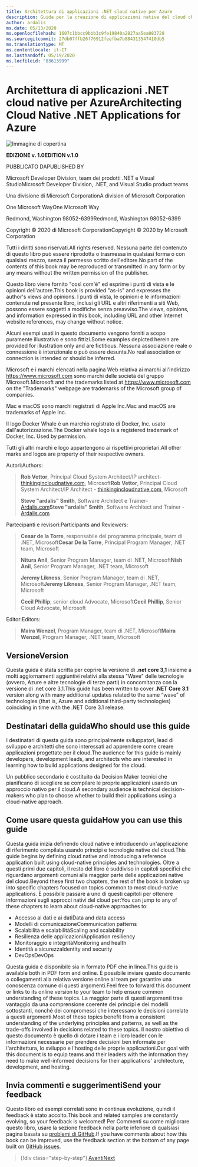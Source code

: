 ```yaml
---
title: Architettura di applicazioni .NET cloud native per Azure
description: Guida per la creazione di applicazioni native del cloud che sfruttano contenitori, microservizi e funzionalità senza server di Azure.
author: ardalis
ms.date: 05/13/2020
ms.openlocfilehash: 1607c1bbcc9bbb3c9fe19840a2827aa5ea083728
ms.sourcegitcommit: 27db07ffb26f76912feefba7b884313547410db5
ms.translationtype: MT
ms.contentlocale: it-IT
ms.lasthandoff: 05/19/2020
ms.locfileid: "83613999"
---
```

# <a name="architecting-cloud-native-net-applications-for-azure"></a><span data-ttu-id="b7da2-103">Architettura di applicazioni .NET cloud native per Azure</span><span class="sxs-lookup"><span data-stu-id="b7da2-103">Architecting Cloud Native .NET Applications for Azure</span></span>

![Immagine di copertina](./media/cover.png)

<span data-ttu-id="b7da2-105">**EDIZIONE v. 1.0**</span><span class="sxs-lookup"><span data-stu-id="b7da2-105">**EDITION v.1.0**</span></span>

<span data-ttu-id="b7da2-106">PUBBLICATO DA</span><span class="sxs-lookup"><span data-stu-id="b7da2-106">PUBLISHED BY</span></span>

<span data-ttu-id="b7da2-107">Microsoft Developer Division, team dei prodotti .NET e Visual Studio</span><span class="sxs-lookup"><span data-stu-id="b7da2-107">Microsoft Developer Division, .NET, and Visual Studio product teams</span></span>

<span data-ttu-id="b7da2-108">Una divisione di Microsoft Corporation</span><span class="sxs-lookup"><span data-stu-id="b7da2-108">A division of Microsoft Corporation</span></span>

<span data-ttu-id="b7da2-109">One Microsoft Way</span><span class="sxs-lookup"><span data-stu-id="b7da2-109">One Microsoft Way</span></span>

<span data-ttu-id="b7da2-110">Redmond, Washington 98052-6399</span><span class="sxs-lookup"><span data-stu-id="b7da2-110">Redmond, Washington 98052-6399</span></span>

<span data-ttu-id="b7da2-111">Copyright &copy; 2020 di Microsoft Corporation</span><span class="sxs-lookup"><span data-stu-id="b7da2-111">Copyright &copy; 2020 by Microsoft Corporation</span></span>

<span data-ttu-id="b7da2-112">Tutti i diritti sono riservati.</span><span class="sxs-lookup"><span data-stu-id="b7da2-112">All rights reserved.</span></span> <span data-ttu-id="b7da2-113">Nessuna parte del contenuto di questo libro può essere riprodotta o trasmessa in qualsiasi forma o con qualsiasi mezzo, senza il permesso scritto dell'editore.</span><span class="sxs-lookup"><span data-stu-id="b7da2-113">No part of the contents of this book may be reproduced or transmitted in any form or by any means without the written permission of the publisher.</span></span>

<span data-ttu-id="b7da2-114">Questo libro viene fornito "così com'è" ed esprime i punti di vista e le opinioni dell'autore.</span><span class="sxs-lookup"><span data-stu-id="b7da2-114">This book is provided "as-is" and expresses the author's views and opinions.</span></span> <span data-ttu-id="b7da2-115">I punti di vista, le opinioni e le informazioni contenute nel presente libro, inclusi gli URL e altri riferimenti a siti Web, possono essere soggetti a modifiche senza preavviso.</span><span class="sxs-lookup"><span data-stu-id="b7da2-115">The views, opinions, and information expressed in this book, including URL and other Internet website references, may change without notice.</span></span>

<span data-ttu-id="b7da2-116"> Alcuni esempi usati in questo documento vengono forniti a scopo puramente illustrativo e sono fittizi.</span><span class="sxs-lookup"><span data-stu-id="b7da2-116">Some examples depicted herein are provided for illustration only and are fictitious.</span></span> <span data-ttu-id="b7da2-117">Nessuna associazione reale o connessione è intenzionale o può essere desunta.</span><span class="sxs-lookup"><span data-stu-id="b7da2-117">No real association or connection is intended or should be inferred.</span></span>

<span data-ttu-id="b7da2-118">Microsoft e i marchi elencati nella pagina Web relativa ai marchi all'indirizzo https://www.microsoft.com sono marchi delle società del gruppo Microsoft.</span><span class="sxs-lookup"><span data-stu-id="b7da2-118">Microsoft and the trademarks listed at https://www.microsoft.com on the "Trademarks" webpage are trademarks of the Microsoft group of companies.</span></span>

<span data-ttu-id="b7da2-119">Mac e macOS sono marchi registrati di Apple Inc.</span><span class="sxs-lookup"><span data-stu-id="b7da2-119">Mac and macOS are trademarks of Apple Inc.</span></span>

<span data-ttu-id="b7da2-120">Il logo Docker Whale è un marchio registrato di Docker, Inc. usato dall'autorizzazione.</span><span class="sxs-lookup"><span data-stu-id="b7da2-120">The Docker whale logo is a registered trademark of Docker, Inc. Used by permission.</span></span>

<span data-ttu-id="b7da2-121">Tutti gli altri marchi e logo appartengono ai rispettivi proprietari.</span><span class="sxs-lookup"><span data-stu-id="b7da2-121">All other marks and logos are property of their respective owners.</span></span>

<span data-ttu-id="b7da2-122">Autori:</span><span class="sxs-lookup"><span data-stu-id="b7da2-122">Authors:</span></span>

> <span data-ttu-id="b7da2-123">**Rob Vettor**, Principal Cloud System Architect/IP architect- [thinkingincloudnative.com](http://thinkingincloudnative.com/about/), Microsoft</span><span class="sxs-lookup"><span data-stu-id="b7da2-123">**Rob Vettor**, Principal Cloud System Architect/IP Architect - [thinkingincloudnative.com](http://thinkingincloudnative.com/about/), Microsoft</span></span>
>
> <span data-ttu-id="b7da2-124">**Steve "ardalis" Smith**, Software Architect e Trainer- [Ardalis.com](https://ardalis.com)</span><span class="sxs-lookup"><span data-stu-id="b7da2-124">**Steve "ardalis" Smith**, Software Architect and Trainer - [Ardalis.com](https://ardalis.com)</span></span>

<span data-ttu-id="b7da2-125">Partecipanti e revisori:</span><span class="sxs-lookup"><span data-stu-id="b7da2-125">Participants and Reviewers:</span></span>

> <span data-ttu-id="b7da2-126">**Cesar de la Torre**, responsabile del programma principale, team di .NET, Microsoft</span><span class="sxs-lookup"><span data-stu-id="b7da2-126">**Cesar De la Torre**, Principal Program Manager, .NET team, Microsoft</span></span>
>
> <span data-ttu-id="b7da2-127">**Nitura Anil**, Senior Program Manager, team di .NET, Microsoft</span><span class="sxs-lookup"><span data-stu-id="b7da2-127">**Nish Anil**, Senior Program Manager, .NET team, Microsoft</span></span>
>
> <span data-ttu-id="b7da2-128">**Jeremy Likness**, Senior Program Manager, team di .NET, Microsoft</span><span class="sxs-lookup"><span data-stu-id="b7da2-128">**Jeremy Likness**, Senior Program Manager, .NET team, Microsoft</span></span>
>
> <span data-ttu-id="b7da2-129">**Cecil Phillip**, senior cloud Advocate, Microsoft</span><span class="sxs-lookup"><span data-stu-id="b7da2-129">**Cecil Phillip**, Senior Cloud Advocate, Microsoft</span></span>

<span data-ttu-id="b7da2-130">Editor:</span><span class="sxs-lookup"><span data-stu-id="b7da2-130">Editors:</span></span>

> <span data-ttu-id="b7da2-131">**Maira Wenzel**, Program Manager, team di .NET, Microsoft</span><span class="sxs-lookup"><span data-stu-id="b7da2-131">**Maira Wenzel**, Program Manager, .NET team, Microsoft</span></span>

## <a name="version"></a><span data-ttu-id="b7da2-132">Versione</span><span class="sxs-lookup"><span data-stu-id="b7da2-132">Version</span></span>

<span data-ttu-id="b7da2-133">Questa guida è stata scritta per coprire la versione di **.net core 3,1** insieme a molti aggiornamenti aggiuntivi relativi alla stessa "Wave" delle tecnologie (ovvero, Azure e altre tecnologie di terze parti) in concomitanza con la versione di .net core 3,1.</span><span class="sxs-lookup"><span data-stu-id="b7da2-133">This guide has been written to cover **.NET Core 3.1** version along with many additional updates related to the same “wave” of technologies (that is, Azure and additional third-party technologies) coinciding in time with the .NET Core 3.1 release.</span></span>

## <a name="who-should-use-this-guide"></a><span data-ttu-id="b7da2-134">Destinatari della guida</span><span class="sxs-lookup"><span data-stu-id="b7da2-134">Who should use this guide</span></span>

<span data-ttu-id="b7da2-135">I destinatari di questa guida sono principalmente sviluppatori, lead di sviluppo e architetti che sono interessati ad apprendere come creare applicazioni progettate per il cloud.</span><span class="sxs-lookup"><span data-stu-id="b7da2-135">The audience for this guide is mainly developers, development leads, and architects who are interested in learning how to build applications designed for the cloud.</span></span>

<span data-ttu-id="b7da2-136">Un pubblico secondario è costituito da Decision Maker tecnici che pianificano di scegliere se compilare le proprie applicazioni usando un approccio nativo per il cloud.</span><span class="sxs-lookup"><span data-stu-id="b7da2-136">A secondary audience is technical decision-makers who plan to choose whether to build their applications using a cloud-native approach.</span></span>

## <a name="how-you-can-use-this-guide"></a><span data-ttu-id="b7da2-137">Come usare questa guida</span><span class="sxs-lookup"><span data-stu-id="b7da2-137">How you can use this guide</span></span>

<span data-ttu-id="b7da2-138">Questa guida inizia definendo cloud native e introducendo un'applicazione di riferimento compilata usando principi e tecnologie native del cloud.</span><span class="sxs-lookup"><span data-stu-id="b7da2-138">This guide begins by defining cloud native and introducing a reference application built using cloud-native principles and technologies.</span></span> <span data-ttu-id="b7da2-139">Oltre a questi primi due capitoli, il resto del libro è suddiviso in capitoli specifici che riguardano argomenti comuni alla maggior parte delle applicazioni native del cloud.</span><span class="sxs-lookup"><span data-stu-id="b7da2-139">Beyond these first two chapters, the rest of the book is broken up into specific chapters focused on topics common to most cloud-native applications.</span></span> <span data-ttu-id="b7da2-140">È possibile passare a uno di questi capitoli per ottenere informazioni sugli approcci nativi del cloud per:</span><span class="sxs-lookup"><span data-stu-id="b7da2-140">You can jump to any of these chapters to learn about cloud-native approaches to:</span></span>

- <span data-ttu-id="b7da2-141">Accesso ai dati e ai dati</span><span class="sxs-lookup"><span data-stu-id="b7da2-141">Data and data access</span></span>
- <span data-ttu-id="b7da2-142">Modelli di comunicazione</span><span class="sxs-lookup"><span data-stu-id="b7da2-142">Communication patterns</span></span>
- <span data-ttu-id="b7da2-143">Scalabilità e scalabilità</span><span class="sxs-lookup"><span data-stu-id="b7da2-143">Scaling and scalability</span></span>
- <span data-ttu-id="b7da2-144">Resilienza delle applicazioni</span><span class="sxs-lookup"><span data-stu-id="b7da2-144">Application resiliency</span></span>
- <span data-ttu-id="b7da2-145">Monitoraggio e integrità</span><span class="sxs-lookup"><span data-stu-id="b7da2-145">Monitoring and health</span></span>
- <span data-ttu-id="b7da2-146">Identità e sicurezza</span><span class="sxs-lookup"><span data-stu-id="b7da2-146">Identity and security</span></span>
- <span data-ttu-id="b7da2-147">DevOps</span><span class="sxs-lookup"><span data-stu-id="b7da2-147">DevOps</span></span>

<span data-ttu-id="b7da2-148">Questa guida è disponibile sia in formato PDF che in linea.</span><span class="sxs-lookup"><span data-stu-id="b7da2-148">This guide is available both in PDF form and online.</span></span> <span data-ttu-id="b7da2-149">È possibile inviare questo documento o collegamenti alla relativa versione online al team per garantire una conoscenza comune di questi argomenti.</span><span class="sxs-lookup"><span data-stu-id="b7da2-149">Feel free to forward this document or links to its online version to your team to help ensure common understanding of these topics.</span></span> <span data-ttu-id="b7da2-150">La maggior parte di questi argomenti trae vantaggio da una comprensione coerente dei principi e dei modelli sottostanti, nonché dei compromessi che interessano le decisioni correlate a questi argomenti.</span><span class="sxs-lookup"><span data-stu-id="b7da2-150">Most of these topics benefit from a consistent understanding of the underlying principles and patterns, as well as the trade-offs involved in decisions related to these topics.</span></span> <span data-ttu-id="b7da2-151">Il nostro obiettivo di questo documento è quello di dotare i team e i loro leader con le informazioni necessarie per prendere decisioni ben informate per l'architettura, lo sviluppo e l'hosting delle proprie applicazioni.</span><span class="sxs-lookup"><span data-stu-id="b7da2-151">Our goal with this document is to equip teams and their leaders with the information they need to make well-informed decisions for their applications' architecture, development, and hosting.</span></span>

## <a name="send-your-feedback"></a><span data-ttu-id="b7da2-152">Invia commenti e suggerimenti</span><span class="sxs-lookup"><span data-stu-id="b7da2-152">Send your feedback</span></span>

<span data-ttu-id="b7da2-153">Questo libro ed esempi correlati sono in continua evoluzione, quindi il feedback è stato accolto.</span><span class="sxs-lookup"><span data-stu-id="b7da2-153">This book and related samples are constantly evolving, so your feedback is welcomed!</span></span> <span data-ttu-id="b7da2-154">Per Commenti su come migliorare questo libro, usare la sezione feedback nella parte inferiore di qualsiasi pagina basata su [problemi di GitHub](https://github.com/dotnet/docs/issues).</span><span class="sxs-lookup"><span data-stu-id="b7da2-154">If you have comments about how this book can be improved, use the feedback section at the bottom of any page built on [GitHub issues](https://github.com/dotnet/docs/issues).</span></span>

>[!div class="step-by-step"]
>[<span data-ttu-id="b7da2-155">Avanti</span><span class="sxs-lookup"><span data-stu-id="b7da2-155">Next</span></span>](introduction.md)
